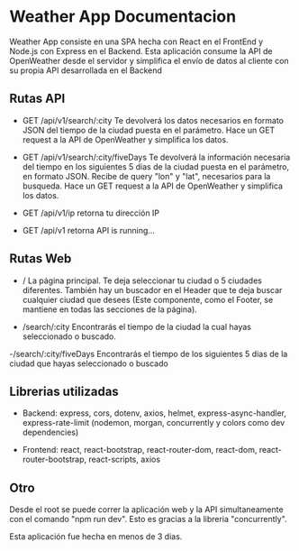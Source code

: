 # Weather App Documentacion

Weather App consiste en una SPA hecha con React en el FrontEnd y Node.js con Express en el Backend. Esta aplicación consume la API de OpenWeather desde el servidor y simplifica el envío de datos al cliente con su propia API desarrollada en el Backend

## Rutas API

- GET /api/v1/search/:city Te devolverá los datos necesarios en formato JSON del tiempo de la ciudad puesta en el parámetro. Hace un GET request a la API de OpenWeather y simplifica los datos.

- GET /api/v1/search/:city/fiveDays Te devolverá la información necesaria del tiempo en los siguientes 5 dias de la ciudad puesta en el parámetro, en formato JSON. Recibe de query "lon" y "lat", necesarios para la busqueda. Hace un GET request a la API de OpenWeather y simplifica los datos.

- GET /api/v1/ip retorna tu dirección IP
- GET /api/v1 retorna API is running...

## Rutas Web

- / La página principal. Te deja seleccionar tu ciudad o 5 ciudades diferentes. También hay un buscador en el Header que te deja buscar cualquier ciudad que desees (Este componente, como el Footer, se mantiene en todas las secciones de la página).

- /search/:city Encontrarás el tiempo de la ciudad la cual hayas seleccionado o buscado.

-/search/:city/fiveDays Encontrarás el tiempo de los siguientes 5 dias de la ciudad que hayas seleccionado o buscado

## Librerias utilizadas

- Backend: express, cors, dotenv, axios, helmet, express-async-handler, express-rate-limit (nodemon, morgan, concurrently y colors como dev dependencies)

- Frontend: react, react-bootstrap, react-router-dom, react-dom, react-router-bootstrap, react-scripts, axios

## Otro

Desde el root se puede correr la aplicación web y la API simultaneamente con el comando "npm run dev". Esto es gracias a la libreria "concurrently".

Esta aplicación fue hecha en menos de 3 dias. 
